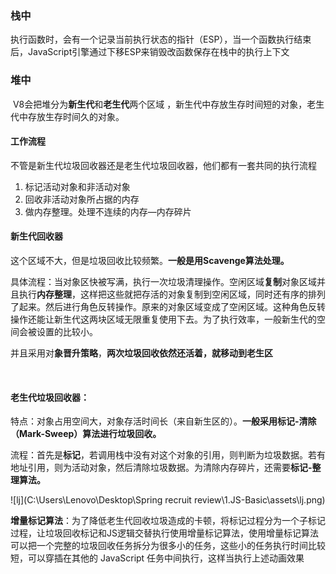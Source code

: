### 栈中

执行函数时，会有一个记录当前执行状态的指针（ESP），当一个函数执行结束后，JavaScript引擎通过下移ESP来销毁改函数保存在栈中的执行上下文

### 堆中

​	V8会把堆分为**新生代**和**老生代**两个区域 ，新生代中存放生存时间短的对象，老生代中存放生存时间久的对象。

#### 工作流程

不管是新生代垃圾回收器还是老生代垃圾回收器，他们都有一套共同的执行流程

1. 标记活动对象和非活动对象
2. 回收非活动对象所占据的内存
3. 做内存整理。处理不连续的内存—内存碎片



#### 新生代回收器

这个区域不大，但是垃圾回收比较频繁。**一般是用Scavenge算法处理。**

​	具体流程：当对象区快被写满，执行一次垃圾清理操作。空闲区域**复制**对象区域并且执行**内存整理**，这样把这些就把存活的对象复制到空闲区域，同时还有序的排列了起来。然后进行角色反转操作。原来的对象区域变成了空闲区域。这种角色反转操作还能让新生代这两块区域无限重复使用下去。为了执行效率，一般新生代的空间会被设置的比较小。

并且采用对**象晋升策略**，**两次垃圾回收依然还活着，就移动到老生区**

​	

#### 老生代垃圾回收器：

特点：对象占用空间大，对象存活时间长（来自新生区的）。**一般采用标记-清除（Mark-Sweep）算法进行垃圾回收。**

​	流程：首先是**标记**，若调用栈中没有对这个对象的引用，则判断为垃圾数据。若有地址引用，则为活动对象，然后清除垃圾数据。为清除内存碎片，还需要**标记-整理算法。**

![lj](C:\Users\Lenovo\Desktop\Spring recruit review\1.JS-Basic\assets\lj.png)



**增量标记算法**：为了降低老生代回收垃圾造成的卡顿，将标记过程分为一个子标记过程，让垃圾回收标记和JS逻辑交替执行使用增量标记算法，使用增量标记算法可以把一个完整的垃圾回收任务拆分为很多小的任务，这些小的任务执行时间比较短，可以穿插在其他的 JavaScript 任务中间执行，这样当执行上述动画效果
